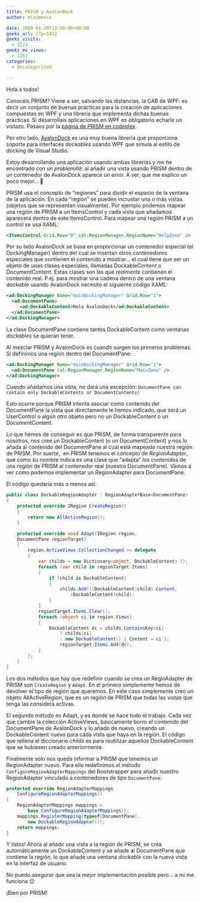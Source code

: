 ```yaml
---
title: PRISM y AvalonDock
author: eiximenis

date: 2009-01-20T12:56:00+00:00
geeks_url: /?p=1432
geeks_visits:
  - 2223
geeks_ms_views:
  - 1263
categories:
  - Uncategorized

---
```

Hola a todos!

Conocéis PRISM? Viene a ser, salvando las distancias, la CAB de WPF: es decir un conjunto de buenas prácticas para la creación de aplicaciones compuestas en WPF y una librería que implementa dichas buenas prácticas. Si desarrollais aplicaciones en WPF es obligatorio echarle un vistazo. Pasaos por la [página de PRISM en codeplex][1].

Por otro lado, [AvalonDock][2] es una muy buena librería que proporciona soporte para interfaces _dockables_ usando WPF que simula al estilo de docking de Visual Studio. 

Estoy desarrollando una aplicación usando ambas librerías y me he encontrado con un _problemilla_: al añadir una vista usando PRISM dentro de un contenedor de AvalonDock aparece un error. A ver, que me explico un poco mejor... 🙂

PRISM usa el concepto de &ldquo;regiones&rdquo; para dividir el espacio de la ventana de la aplicación. En cada &ldquo;región&rdquo; se pueden incrustar una o más vistas (objetos que se representan visualmente). Por ejemplo podemos mapear una región de PRISM a un ItemsControl y cada vista que añadamos aparecerá dentro de este ItemsControl. Para mapear una región PRISM a un control se usa XAML:

```xml
<ItemsControl Grid.Row="0" cal:RegionManager.RegionName="HelpZone" />
```

Por su lado AvalonDock se basa en proporcionar un contenedor especial (el DockingManager) dentro del cual se insertan otros contenedores especiales que contienen el contenido a mostrar... el cual tiene que ser un objeto de unas clases especiales, llamadas DockableContent o DocumentContent. Estas clases son las que _realmente_ contienen el contenido real. P.ej. para mostrar una cadena dentro de una ventana _dockable_ usando AvalonDock necesito el siguiente código XAML:

```xml
<ad:DockingManager Name="mainDockingManager" Grid.Row="1">
  <ad:DocumentPane>
     <ad:DockableContent>Hola AvalonDock</ad:DockableContent>
  </ad:DocumentPane>
</ad:DockingManager>
```

La clase DocumentPane contiene tantos DockableContent como ventanas _dockables_ se quieran tener.

Al mezclar PRISM y AvalonDock es cuando surgen los primeros problemas. Si definimos una región dentro del DocumentPane:

```xml
<ad:DockingManager Name="mainDockingManager" Grid.Row="1">
  <ad:DocumentPane cal:RegionManager.RegionName="MainZone" />
</ad:DockingManager>
```

Cuando añadamos una vista, no dará una excepción: `DocumentPane can contain only DockableContents or DocumentContents!`

Esto ocurre porque PRISM intenta asociar como contenido del DocumentPane la vista que directamente le hemos indicado, que será un UserControl o algún otro objeto pero no un DockableContent o un DocumentContent.

Lo que hemos de conseguir es que PRISM, de forma transparente para nosotros, nos cree un DockableContent (o un DocumentContent) y nos lo añada al contenido del DocumentPane al cual está mapeado nuestra región de PRISM. Por suerte,&nbsp; en PRISM tenemos el concepto de _RegionAdapter_, que como su nombre indica es una clase que &ldquo;adapta&rdquo; los contenidos de una región de PRISM al contenedor real (nuestro DocumentPane). Vamos a ver como podemos implementar un RegionAdapter para DocumentPane.

El código quedaría más o menos así:

```cs
public class DockableRegionAdapter : RegionAdapterBase<DocumentPane>
{
    protected override IRegion CreateRegion()
    {
        return new AllActiveRegion();
    }

    protected override void Adapt(IRegion region, 
    DocumentPane regionTarget)
    {
        region.ActiveViews.CollectionChanged += delegate
        {
            var childs = new Dictionary<object, DockableContent> ();
            foreach (var child in regionTarget.Items)
            {
                if (child is DockableContent)
                {
                    childs.Add(((DockableContent)child).Content, 
                        (DockableContent)child);
                }
            }
            regionTarget.Items.Clear();
            foreach (object ci in region.Views)
            {
                DockableContent dc = childs.ContainsKey(ci) 
                    ? childs[ci]
                    : new DockableContent() { Content = ci };
                    regionTarget.Items.Add(dc);
            }
        };
    }
}
```

Los dos métodos que hay que redefinir cuando se crea un RegioAdapter de PRISM son `CreateRegion` y `Adapt`. En el primero simplemente hemos de devolver el tipo de región que queremos. En este caso simplemente creo un objeto AllActiveRegion, que es un región de PRISM que todas las vistas que tenga las considera activas.

El segundo método es Adapt, y es donde se hace todo el trabajo. Cada vez que cambie la colección ActiveViews, básicamente borro el contenido del DocumentPane de AvalonDock y lo añado de nuevo, creando un DockableContent nuevo para cada vista que haya en la región. El código que rellena el diccionario _childs_ es para reutilizar aquellos DockableContent que se hubiesen creado anteriormente.

Finalmente solo nos queda informar a PRISM que tenemos un RegionAdapter nuevo. Para ello redefinimos el método `ConfigureRegionAdapterMappings` del Bootstrapper para añadir nuestro RegionAdapter vinculado a contenedores de tipo `DocumentPane`:

```cs
protected override RegionAdapterMappings 
    ConfigureRegionAdapterMappings()
{
    RegionAdapterMappings mappings = 
        base.ConfigureRegionAdapterMappings();
    mappings.RegisterMapping(typeof(DocumentPane), 
        new DockableRegionAdapter());
    return mappings;
}
```

Y listos! Ahora al añadir una vista a la región de PRISM, se crea automáticamente un DockableContent y se añade al DocumentPane que contiene la región, lo que añade una ventana _dockable_ con la nueva vista en la interfaz de usuario.

No puedo asegurar que sea la mejor implementación posible pero... a mi me funciona 😉

&iexcl;Bien por PRISM!

 [1]: http://www.codeplex.com/CompositeWPF
 [2]: http://www.codeplex.com/AvalonDock
 [3]: http://11011.net/software/vspaste